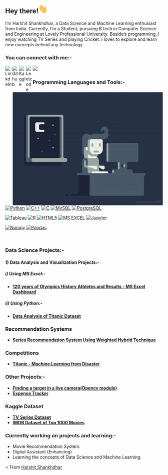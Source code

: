 ## Hey there!<img src="https://github.com/Harshit0512/Harshit0512/blob/main/images%20or%20gif/Hi.gif" width="30px">

I’m Harshit Shankhdhar, a Data Science and Machine Learning enthusiast from India. Currently, I’m a Student, pursuing B.tech in Computer Science and Engineering at Lovely Professional University. Beside’s programming, I enjoy watching TV Series and playing Cricket. I loves to explore and learn new concepts behind any technology.
</br>

### You can connect with me:-

<a href="https://www.linkedin.com/in/harshit-shankhdhar-36a144168/">
  <img align="left" alt="LinkdeIn" width="22px" src="https://cdn.jsdelivr.net/npm/simple-icons@v3/icons/linkedin.svg" />
</a>
<a href="https://github.com/Harshit0512">
  <img align="left" alt="Github" width="22px" src="https://cdn.jsdelivr.net/npm/simple-icons@v3/icons/github.svg" />
</a>
<a href="https://www.kaggle.com/harshitshankhdhar">
  <img align="left" alt="Kaggle" width="22px" src="https://cdn.jsdelivr.net/npm/simple-icons@3.1.0/icons/kaggle.svg" />
</a>
<a href="https://leetcode.com/Harshit124/">
  <img align="left" alt="Leetcode" width="22px" src="https://cdn.jsdelivr.net/npm/simple-icons@3.1.0/icons/leetcode.svg" />
</a>

[![](https://visitor-badge.glitch.me/badge?page_id=Harshit0512.Harshit0512)](https://github.com/Harshit0512)
</br>

<img align="right" alt="GIF" src="https://github.com/Harshit0512/Harshit0512/blob/main/images%20or%20gif/coding.gif" />

### Programming Languages and Tools:-

[![Python](https://img.shields.io/badge/-Python-black?style=flat-square&logo=python&link=https://github.com/Harshit0512)](https://github.com/Harshit0512)
[![C++](https://img.shields.io/badge/-C++-00599C?style=flat-square&logo=c++&link=https://github.com/Harshit0512)](https://github.com/Harshit0512)
[![C](https://img.shields.io/badge/-green?style=flat-square&logo=c&logoColor=white&link=https://github.com/Harshit0512)](https://github.com/Harshit0512)
[![MySQL](https://img.shields.io/badge/-MySQL-black?style=flat-square&logo=mysql&link=https://github.com/Harshit0512)](https://github.com/Harshit0512)
[![PostgreSQL](https://img.shields.io/badge/-PostgreSQL-336791?style=flat-square&logo=postgresql&link=https://github.com/Harshit0512)](https://github.com/Harshit0512)

[![Tableau](https://img.shields.io/badge/-Tableau-black?style=flat-square&logo=tableau&link=https://github.com/Harshit0512)](https://github.com/Harshit0512)
[![R](https://img.shields.io/badge/-black?style=flat-square&logo=R&link=https://github.com/Harshit0512)](https://github.com/Harshit0512)
[![HTML5](https://img.shields.io/badge/-HTML5-E34F26?style=flat-square&logo=html5&logoColor=white&link=https://github.com/Harshit0512)](https://github.com/Harshit0512)
[![MS EXCEL](https://img.shields.io/badge/MS%20Excel-darkgreen?style=flat-square&logo=ms-excel&logo=R&link=https://github.com/Harshit0512)](https://github.com/Harshit0512)
[![Jupyter](https://img.shields.io/badge/Jupyter-darkred?style=flat-square&logo=jupyter&link=https://github.com/Harshit0512)](https://github.com/Harshit0512)

[![Numpy](https://img.shields.io/badge/Numpy-darkcyan?style=flat-square&logo=numpy&link=https://github.com/Harshit0512)](https://github.com/Harshit0512)
[![Pandas](https://img.shields.io/badge/Pandas-indigo?style=flat-square&logo=pandas&link=https://github.com/Harshit0512)](https://github.com/Harshit0512)

</br>

### Data Science Projects:-
#### 1) Data Analysis and Visualization Projects:-
##### i) Using MS Excel:-
-  [**120 years of Olympics History Athletes and Results - MS Excel Dashboard**](https://github.com/Harshit0512/Harshit0512-120-years-of-Olympics-History-Athletes-and-Results---MS-Excel-Dashboard)

##### ii) Using Python:-
-  [**Data Analysis of Titanic Dataset**](https://github.com/Harshit0512/Titanic-Data-Analysis)

### Recommendation Systems
-  [**Series Recommendation System Using Weighted Hybrid Technique**](https://github.com/Harshit0512/Series-Recommendation-System-using-Weighted-Hybrid-Technique)

### Competitions
-  [**Titanic - Machine Learning from Disaster**](https://github.com/Harshit0512/Titanic-Dataset)

### Other Projects:-
-  [**Finding a target in a live camera(Opencv module)**](https://github.com/Harshit0512/Python-opencv)
-  [**Expense Tracker**](https://github.com/Harshit0512/Expense-Tracker)

### Kaggle Dataset
-  [**TV Series Dataset**](https://www.kaggle.com/harshitshankhdhar/tv-series-on-netflix-and-amazon-prime)
-  [**IMDB Dataset of Top 1000 Movies**](https://www.kaggle.com/harshitshankhdhar/imdb-dataset-of-top-1000-movies-and-tv-shows)

### Currently working on projects and learning:-
-  Movie Recommendation System.
-  Digital Assistant (Enhancing)
-  Learning the concepts of Data Science and Machine Learning.

⭐️ From [Harshit Shankhdhar](https://github.com/Harshit0512)
